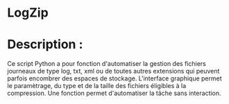 # LogZip

# Description :

Ce script Python a pour fonction d'automatiser la gestion des fichiers journeaux de type log, txt, xml ou de toutes autres extensions qui peuvent parfois encombrer des espaces de stockage. L'interface graphique permet le paramètrage, du type et de la taille des fichiers éligibles à la compression. Une fonction permet d'automatiser la tâche sans interaction.

